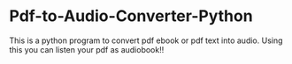 # Pdf-to-Audio-Converter-Python
This is a python program to convert pdf ebook or pdf text into audio. Using this you can listen your pdf as audiobook!!
